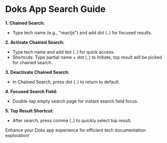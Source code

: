 # Doks App Search Guide

**1. Chained Search:**
- Type tech name (e.g., "reactjs") and add dot (`.`) for focused results.

**2. Activate Chained Search:**
- Type tech name and add dot (`.`) for quick access.
- Shortcuts: Type partial name + dot (`.`) to initiate, top result will be picked for chained search.

**3. Deactivate Chained Search:**
- In Chained Search, press dot (`.`) to return to default.

**4. Focused Search Field:**
- Double-tap empty search page for instant search field focus.

**5. Top Result Shortcut:**
- After search, press comma (`,`) to quickly select top result.

Enhance your Doks app experience for efficient tech documentation exploration!
